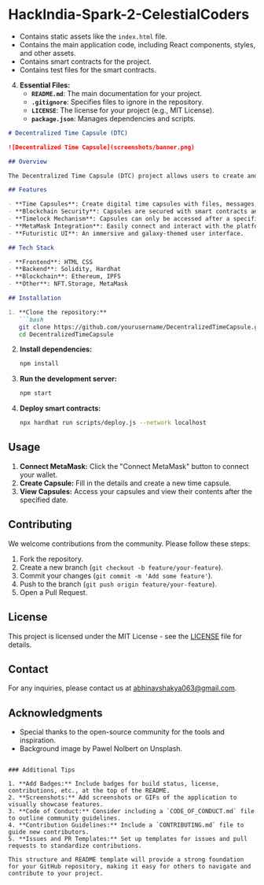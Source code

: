 # HackIndia-Spark-2-CelestialCoders


   -  Contains static assets like the `index.html` file.
   -  Contains the main application code, including React components, styles, and other assets.
   -  Contains smart contracts for the project.
   -  Contains test files for the smart contracts.

4. **Essential Files:**
   - **`README.md`**: The main documentation for your project.
   - **`.gitignore`**: Specifies files to ignore in the repository.
   - **`LICENSE`**: The license for your project (e.g., MIT License).
   - **`package.json`**: Manages dependencies and scripts.

```markdown
# Decentralized Time Capsule (DTC)

![Decentralized Time Capsule](screenshots/banner.png)

## Overview

The Decentralized Time Capsule (DTC) project allows users to create and store digital time capsules on the blockchain. These capsules can include files, messages, or links, and are set to be revealed at a specific future date. The project leverages blockchain technology, decentralized storage, and NFTs to provide a secure and transparent platform for digital preservation.

## Features

- **Time Capsules**: Create digital time capsules with files, messages, or links.
- **Blockchain Security**: Capsules are secured with smart contracts and stored on a decentralized network.
- **Timelock Mechanism**: Capsules can only be accessed after a specified date.
- **MetaMask Integration**: Easily connect and interact with the platform using MetaMask.
- **Futuristic UI**: An immersive and galaxy-themed user interface.

## Tech Stack

- **Frontend**: HTML CSS
- **Backend**: Solidity, Hardhat
- **Blockchain**: Ethereum, IPFS
- **Other**: NFT.Storage, MetaMask

## Installation

1. **Clone the repository:**
   ```bash
   git clone https://github.com/yourusername/DecentralizedTimeCapsule.git
   cd DecentralizedTimeCapsule
   ```

2. **Install dependencies:**
   ```bash
   npm install
   ```

3. **Run the development server:**
   ```bash
   npm start
   ```

4. **Deploy smart contracts:**
   ```bash
   npx hardhat run scripts/deploy.js --network localhost
   ```

## Usage

1. **Connect MetaMask:** Click the "Connect MetaMask" button to connect your wallet.
2. **Create Capsule:** Fill in the details and create a new time capsule.
3. **View Capsules:** Access your capsules and view their contents after the specified date.

## Contributing

We welcome contributions from the community. Please follow these steps:

1. Fork the repository.
2. Create a new branch (`git checkout -b feature/your-feature`).
3. Commit your changes (`git commit -m 'Add some feature'`).
4. Push to the branch (`git push origin feature/your-feature`).
5. Open a Pull Request.

## License

This project is licensed under the MIT License - see the [LICENSE](LICENSE) file for details.

## Contact

For any inquiries, please contact us at [abhinavshakya063@gmail.com](mailto:abhinavshakya063@gmail.com).

## Acknowledgments

- Special thanks to the open-source community for the tools and inspiration.
- Background image by Pawel Nolbert on Unsplash.
```

### Additional Tips

1. **Add Badges:** Include badges for build status, license, contributions, etc., at the top of the README.
2. **Screenshots:** Add screenshots or GIFs of the application to visually showcase features.
3. **Code of Conduct:** Consider including a `CODE_OF_CONDUCT.md` file to outline community guidelines.
4. **Contribution Guidelines:** Include a `CONTRIBUTING.md` file to guide new contributors.
5. **Issues and PR Templates:** Set up templates for issues and pull requests to standardize contributions.

This structure and README template will provide a strong foundation for your GitHub repository, making it easy for others to navigate and contribute to your project.
